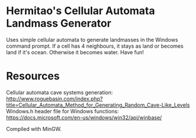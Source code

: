 # Hermitao's Cellular Automata Landmass Generator
Uses simple cellular automata to generate landmasses in the Windows command prompt.
If a cell has 4 neighbours, it stays as land or becomes land if it's ocean. Otherwise it becomes water.
Have fun!

# Resources
Cellular automata cave systems generation:
http://www.roguebasin.com/index.php?title=Cellular_Automata_Method_for_Generating_Random_Cave-Like_Levels
Windows.h header file for Windows functions:
https://docs.microsoft.com/en-us/windows/win32/api/winbase/

Compiled with MinGW.

